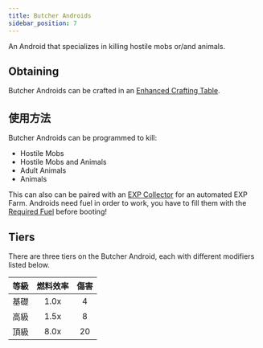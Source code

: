 ```yaml
---
title: Butcher Androids
sidebar_position: 7
---
```


An Android that specializes in killing hostile mobs or/and animals.

## Obtaining

Butcher Androids can be crafted in an [Enhanced Crafting Table](Enhanced-Crafting-Table).

## 使用方法

Butcher Androids can be programmed to kill:

- Hostile Mobs
- Hostile Mobs and Animals
- Adult Animals
- Animals

This can also can be paired with an [EXP Collector](EXP-Collector) for an automated EXP Farm. Androids need fuel in order to work, you have to fill them with the [Required Fuel](Normal-Androids#power-source) before booting!

## Tiers

There are three tiers on the Butcher Android, each with different modifiers listed below.

| 等級 | 燃料效率 | 傷害 |
| -- |:----:|:--:|
| 基礎 | 1.0x | 4  |
| 高級 | 1.5x | 8  |
| 頂級 | 8.0x | 20 |
